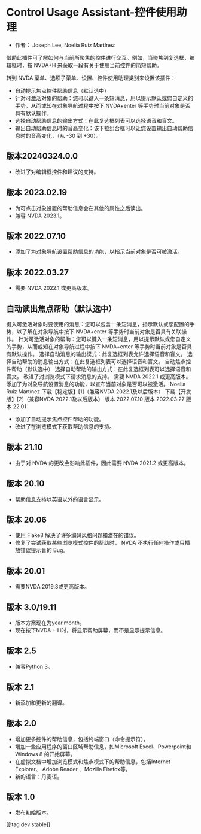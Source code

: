 # Control Usage Assistant-控件使用助理 #

* 作者： Joseph Lee, Noelia Ruiz Martínez

借助此插件可了解如何与当前所聚焦的控件进行交互。例如，当聚焦到复选框、编辑框时，按 NVDA+H 来获取一段有关于使用当前控件的简短帮助。

转到 NVDA 菜单、选项子菜单、设置、控件使用助理类别来设置该插件：

* 自动提示焦点控件帮助信息（默认选中）
* 针对可激活对象的帮助：您可以键入一条短消息，用以提示默认或您自定义的手势，从而或知在对象导航过程中按下 NVDA+enter
  等手势时当前对象是否具有默认操作。
* 选择自动帮助信息的输出方式：在此复选框列表可以选择语音和盲文。
* 输出自动帮助信息时的音高变化：该下拉组合框可以让您设置输出自动帮助信息时的音高变化，（从 -30 到 +30）。

## 版本20240324.0.0

* 改进了对编辑框控件和建议的支持。

## 版本 2023.02.19

* 为可点击对象设置的帮助信息会在其他的属性之后读出。
* 兼容 NVDA 2023.1。

## 版本 2022.07.10

* 添加了为对象导航设置帮助信息的功能，以指示当前对象是否可被激活。

## 版本 2022.03.27

* 需要 NVDA 2022.1 或更高版本。

## 自动读出焦点帮助（默认选中）
键入可激活对象时要使用的消息：您可以包含一条短消息，指示默认或您配置的手势，以了解在对象导航中按下 NVDA+enter 等手势时当前对象是否具有关联操作。
针对可激活对象的帮助：您可以键入一条短消息，用以提示默认或您自定义的手势，从而或知在对象导航过程中按下 NVDA+enter 等手势时当前对象是否具有默认操作。
选择自动消息的输出模式：此复选框列表允许选择语音和盲文。
选择自动帮助的消息输出方式：在此复选框列表可以选择语音和盲文。
自动焦点控件帮助（默认选中）
选择自动帮助的输出方式：在此复选框列表可以选择语音和盲文。
改进了对浏览模式下请求消息的支持。
需要 NVDA 2022.1 或更高版本。
添加了为对象导航设置消息的功能，以宣布当前对象是否可以被激活。
Noelia Ruiz Martínez
下载【稳定版】[1]（兼容NVDA 2022.1及以后版本）
下载【开发版】[2]（兼容NVDA 2022.1及以后版本）
版本 2022.07.10
版本 2022.03.27
版本 22.01

* 添加了自动提示焦点控件帮助的功能。
* 改进了在浏览模式下获取帮助信息的支持。

## 版本 21.10

* 由于对 NVDA 的更改会影响此插件，因此需要 NVDA 2021.2 或更高版本。

## 版本 20.10

* 帮助信息支持以英语以外的语言显示。

## 版本 20.06

* 使用 Flake8 解决了许多编码风格问题和潜在的错误。
* 修复了尝试获取某些浏览模式控件的帮助时， NVDA 不执行任何操作或只播放错误提示音的 Bug。

## 版本 20.01

* 需要NVDA 2019.3或更高版本。

## 版本 3.0/19.11

* 版本方案现在为year.month。
* 现在按下NVDA + H时，将显示帮助屏幕，而不是显示提示信息。

## 版本 2.5

* 兼容Python 3。

## 版本 2.1

* 新添加和更新的翻译。

## 版本 2.0

* 增加更多控件的帮助信息，包括终端窗口（命令提示符）。
* 增加一些应用程序的窗口区域帮助信息，如Microsoft Excel、Powerpoint和Windows 8 的开始屏幕。
* 在虚拟文档中增加浏览模式和焦点模式下的帮助信息，包括Internet Explorer、 Adobe Reader 、Mozilla
  Firefox等。
* 新的语言：丹麦语。

## 版本 1.0

* 发布初始版本。

[[!tag dev stable]]
